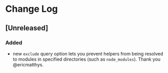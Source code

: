 # Change Log

## [Unreleased]

### Added
- new `exclude` query option lets you prevent helpers from being resolved to
  modules in specified directories (such as `node_modules`). Thank you @ericmatthys.
